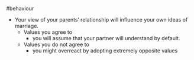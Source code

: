 #behaviour 

- Your view of your parents’ relationship will influence your own ideas of marriage. 
	- Values you agree to
		- you will assume that your partner will understand by default. 
	- Values you do not agree to
		- you might overreact by adopting extremely opposite values
